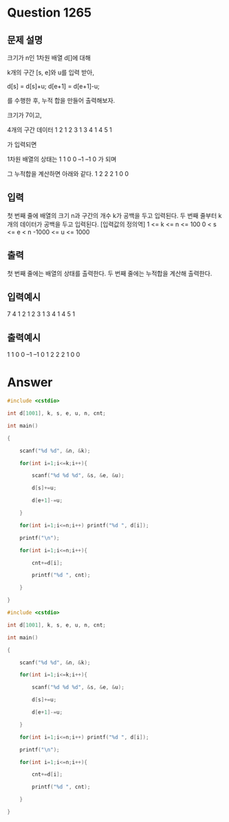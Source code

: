 Question 1265
==================
문제 설명
------------------
크기가 n인 1차원 배열 d[]에 대해

k개의 구간 [s, e]와 u를 입력 받아,

d[s] = d[s]+u;
d[e+1] = d[e+1]-u;

를 수행한 후, 누적 합을 만들어 출력해보자.

크기가 7이고,

4개의 구간 데이터
1 2 1
2 3 1
3 4 1
4 5 1

가 입력되면

1차원 배열의 상태는 
1 1 0 0 –1 –1 0
가 되며

그 누적합을 계산하면 아래와 같다.
1 2 2 2 1 0 0

입력
------------------
첫 번째 줄에 배열의 크기 n과 구간의 개수 k가 공백을 두고 입력된다.
두 번째 줄부터 k개의 데이터가 공백을 두고 입력된다.
[입력값의 정의역]
1 <= k <= n <= 100
0 < s <= e < n
-1000 <= u <= 1000

출력
------------------
첫 번째 줄에는 배열의 상태를 출력한다.
두 번째 줄에는 누적합을 계산해 출력한다.

입력예시
------------------
7 4
1 2 1
2 3 1
3 4 1
4 5 1

출력예시
------------------
1 1 0 0 –1 –1 0 
1 2 2 2 1 0 0 

Answer
==================
```cpp
#include <cstdio>

int d[1001], k, s, e, u, n, cnt;

int main()

{

    scanf("%d %d", &n, &k);

    for(int i=1;i<=k;i++){

        scanf("%d %d %d", &s, &e, &u);

        d[s]+=u;

        d[e+1]-=u;

    }

    for(int i=1;i<=n;i++) printf("%d ", d[i]);

    printf("\n");

    for(int i=1;i<=n;i++){

        cnt+=d[i];

        printf("%d ", cnt);

    }

}
```
```cpp
#include <cstdio>

int d[1001], k, s, e, u, n, cnt;

int main()

{

    scanf("%d %d", &n, &k);

    for(int i=1;i<=k;i++){

        scanf("%d %d %d", &s, &e, &u);

        d[s]+=u;

        d[e+1]-=u;

    }

    for(int i=1;i<=n;i++) printf("%d ", d[i]);

    printf("\n");

    for(int i=1;i<=n;i++){

        cnt+=d[i];

        printf("%d ", cnt);

    }

}
```